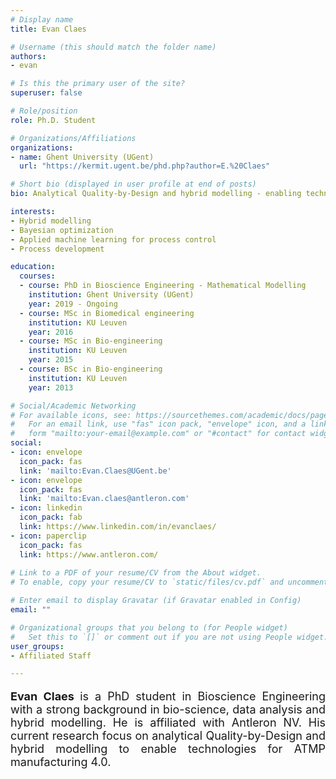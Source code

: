 ```yaml
---
# Display name
title: Evan Claes

# Username (this should match the folder name)
authors:
- evan

# Is this the primary user of the site?
superuser: false

# Role/position
role: Ph.D. Student

# Organizations/Affiliations
organizations:
- name: Ghent University (UGent)
  url: "https://kermit.ugent.be/phd.php?author=E.%20Claes"

# Short bio (displayed in user profile at end of posts)
bio: Analytical Quality-by-Design and hybrid modelling - enabling technologies for ATMP manufacturing 4.0

interests:
- Hybrid modelling
- Bayesian optimization
- Applied machine learning for process control 
- Process development

education:
  courses:
  - course: PhD in Bioscience Engineering - Mathematical Modelling
    institution: Ghent University (UGent)
    year: 2019 - Ongoing
  - course: MSc in Biomedical engineering 
    institution: KU Leuven
    year: 2016
  - course: MSc in Bio-engineering 
    institution: KU Leuven
    year: 2015
  - course: BSc in Bio-engineering
    institution: KU Leuven
    year: 2013

# Social/Academic Networking
# For available icons, see: https://sourcethemes.com/academic/docs/page-builder/#icons
#   For an email link, use "fas" icon pack, "envelope" icon, and a link in the
#   form "mailto:your-email@example.com" or "#contact" for contact widget.
social:
- icon: envelope
  icon_pack: fas
  link: 'mailto:Evan.Claes@UGent.be'
- icon: envelope
  icon_pack: fas
  link: 'mailto:Evan.claes@antleron.com'
- icon: linkedin
  icon_pack: fab
  link: https://www.linkedin.com/in/evanclaes/
- icon: paperclip
  icon_pack: fas
  link: https://www.antleron.com/
  
# Link to a PDF of your resume/CV from the About widget.
# To enable, copy your resume/CV to `static/files/cv.pdf` and uncomment the lines below.

# Enter email to display Gravatar (if Gravatar enabled in Config)
email: ""

# Organizational groups that you belong to (for People widget)
#   Set this to `[]` or comment out if you are not using People widget.
user_groups:
- Affiliated Staff

---
```


<p align="justify" style="font-size:18px;"><b> Evan Claes </b> is a PhD student in Bioscience Engineering with a strong background in bio-science, data analysis and hybrid modelling. He is affiliated with Antleron NV. 
His current research focus on analytical Quality-by-Design and hybrid modelling to enable technologies for ATMP manufacturing 4.0. </p>
